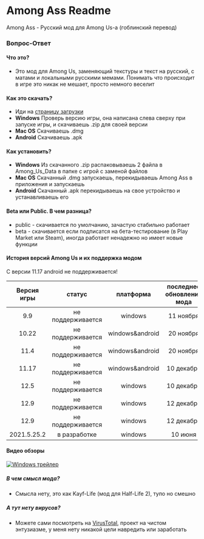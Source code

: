 # Among Ass Readme
Among Ass - Русский мод для Among Us-а (гоблинский перевод)

### Вопрос-Ответ

#### Что это?

- Это мод для Among Us, заменяющий текстуры и текст на русский, с матами и локальными русскими мемами. Понимать что происходит в игре это никак не мешает, просто немного веселит

#### Как это скачать?

- Иди на [страницу загрузки](https://github.com/AntonCatple/Among-Ass/releases)
- **Windows** Проверь версию игры, она написана слева сверху при запуске игры, и скачиваешь .zip для своей версии
- **Mac OS** Скачиваешь .dmg 
- **Android** Скачиваешь .apk

#### Как установить?

- **Windows** Из скачанного .zip распаковываешь 2 файла в Among_Us_Data в папке с игрой с заменой файлов
- **Mac OS** Скачанный .dmg запускаешь, перекидываешь Among Ass в приложения и запускаешь
- **Android** Скачанный .apk перекидываешь на свое устройство и устанавливаешь его

#### Beta или Public. В чем разница?

- public - скачивается по умолчанию, зачастую стабильно работает
- beta - скачивается если подписатся на бета-тестирование (в Play Market или  Steam), иногда работает ненадежно но имеет новые функции

#### История версий Among Us и их поддержка модом

С версии 11.17 android не поддерживается!

| Версия игры | статус | платформа | последнее обновление мода |
|:------:|:------:|:------:|:------:|
| 9.9 | не поддерживается | windows | 11 ноября |
| 10.22 | не поддерживается | windows&android | 20 ноября |
| 11.4 | не поддерживается | windows&android | 20 ноября |
| 11.17 | не поддерживается | windows&android | 10 декабря |
| 12.5 | не поддерживается | windows | 10 декабря |
| 12.9 | не поддерживается | windows | 12 декабря |
| 12.9 | не поддерживается | windows | 12 декабря |
| 2021.5.25.2 | в разработке | windows | 10 июня |


#### Видео обзоры
[![Windows трейлер](https://i.ytimg.com/vi/cH8PcMl9gDA/hqdefault.jpg?sqp=-oaymwEZCNACELwBSFXyq4qpAwsIARUAAIhCGAFwAQ==&rs=AOn4CLC0481gPci2_cQWqBxeBuTRTDJLZA)](https://youtu.be/cH8PcMl9gDA)

##### В чем смысл мода?
- Смысла нету, это как Kayf-Life (мод для Half-Life 2), тупо но смешно

##### А тут нету вирусов?
- Можете сами посмотреть на [VirusTotal](https://www.virustotal.com/), проект на чистом энтузиазме, у меня нету никакой цели навредить или заработать
